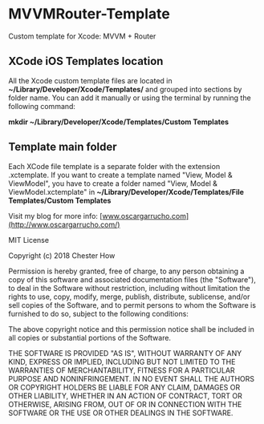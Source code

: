 # MVVMRouter-Template
Custom template for Xcode: MVVM + Router

## XCode iOS Templates location

All the Xcode custom template files are located in **~/Library/Developer/Xcode/Templates/** and grouped into sections by folder name. 
You can add it manually or using the terminal by running the following command:

**mkdir ~/Library/Developer/Xcode/Templates/Custom Templates**

## Template main folder

Each XCode file template is a separate folder with the extension .xctemplate. If you want to create a template named "View, Model & ViewModel", you have to create a folder named "View, Model & ViewModel.xctemplate" in **~/Library/Developer/Xcode/Templates/File Templates/Custom Templates**


Visit my blog for more info: [www.oscargarrucho.com](http://www.oscargarrucho.com/)

MIT License

Copyright (c) 2018 Chester How

Permission is hereby granted, free of charge, to any person obtaining a copy of this software and associated documentation files (the "Software"), to deal in the Software without restriction, including without limitation the rights to use, copy, modify, merge, publish, distribute, sublicense, and/or sell copies of the Software, and to permit persons to whom the Software is furnished to do so, subject to the following conditions:

The above copyright notice and this permission notice shall be included in all copies or substantial portions of the Software.

THE SOFTWARE IS PROVIDED "AS IS", WITHOUT WARRANTY OF ANY KIND, EXPRESS OR IMPLIED, INCLUDING BUT NOT LIMITED TO THE WARRANTIES OF MERCHANTABILITY, FITNESS FOR A PARTICULAR PURPOSE AND NONINFRINGEMENT. IN NO EVENT SHALL THE AUTHORS OR COPYRIGHT HOLDERS BE LIABLE FOR ANY CLAIM, DAMAGES OR OTHER LIABILITY, WHETHER IN AN ACTION OF CONTRACT, TORT OR OTHERWISE, ARISING FROM, OUT OF OR IN CONNECTION WITH THE SOFTWARE OR THE USE OR OTHER DEALINGS IN THE SOFTWARE.



